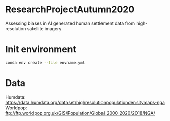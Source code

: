 # ResearchProjectAutumn2020
Assessing biases in AI generated human settlement data from high-resolution satellite imagery

# Init environment

```bash
conda env create --file envname.yml
```


# Data

Humdata: https://data.humdata.org/dataset/highresolutionpopulationdensitymaps-nga
Worldpop: ftp://ftp.worldpop.org.uk/GIS/Population/Global_2000_2020/2018/NGA/
